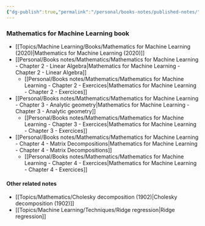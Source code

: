 ```yaml
---
{"dg-publish":true,"permalink":"/personal/books-notes/published-notes/","tags":"gardenEntry"}
---
```


### Mathematics for Machine Learning book

- [[Topics/Machine Learning/Books/Mathematics for Machine Learning (2020)|Mathematics for Machine Learning (2020)]]
- [[Personal/Books notes/Mathematics/Mathematics for Machine Learning - Chapter 2 - Linear Algebra|Mathematics for Machine Learning - Chapter 2 - Linear Algebra]]
	 - [[Personal/Books notes/Mathematics/Mathematics for Machine Learning - Chapter 2 - Exercices|Mathematics for Machine Learning - Chapter 2 - Exercices]]
- [[Personal/Books notes/Mathematics/Mathematics for Machine Learning - Chapter 3 - Analytic geometry|Mathematics for Machine Learning - Chapter 3 - Analytic geometry]]
	- [[Personal/Books notes/Mathematics/Mathematics for Machine Learning - Chapter 3 - Exercices|Mathematics for Machine Learning - Chapter 3 - Exercices]]
- [[Personal/Books notes/Mathematics/Mathematics for Machine Learning - Chapter 4 - Matrix Decompositions|Mathematics for Machine Learning - Chapter 4 - Matrix Decompositions]]
	- [[Personal/Books notes/Mathematics/Mathematics for Machine Learning - Chapter 4 - Exercices|Mathematics for Machine Learning - Chapter 4 - Exercices]]

#### Other related notes
- [[Topics/Mathematics/Cholesky decomposition (1902)|Cholesky decomposition (1902)]]
- [[Topics/Machine Learning/Techniques/Ridge regression|Ridge regression]]
